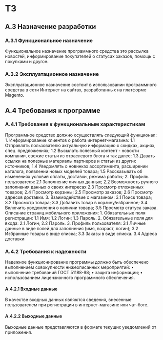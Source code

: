 # ТЗ

## А.3 Назначение разработки
### А.3.1 Функциональное назначение
Функциональное назначение программного средства это рассылка новостей, информирование покупателей о статусах заказов, помощь с покупками и другое.
### А.3.2 Эксплуатационное назначение
Эксплуатационное назначение состоит в использовании программного средства в сети Интернет на сайтах, разработанных на платформе Magento.
## A.4 Требования к программе
### А.4.1 Требования к функциональным характеристикам
Программное средство должно осуществлять следующий функционал:
    1. Информирование клиентов о работа интернет-магазина:
        1.1 Отправлять пользователю актуальную информацию о скидках, акциях, спец. предложениях;
        1.2 Высылать полезный контент - новости компании, свежие статьи из отраслевого блога и так далее;
        1.3 Давать ссылки на полезные материалы  партнеров и статьи из других источников;
        1.4 Уведомлять о новинках ассортимента, расширении каталога, появлении новых моделей товара;
        1.5 Рассказывать об изменениях условий оплаты, доставки, режима работы;
    2. Профиль пользователя:
        2.1 Заполнение личных данных;
        2.2 Возможность ручного заполнения данных о своих интересах
        2.3 Просмотр отложенных товаров;
        2.4 Просмотр корзины;
        2.5 Просмотр заказов;
        2.6 Просмотр адресов доставки.
    3. Взаимодействие с магазином:
        3.1 Поиск товара;
        3.2 Просмотр товара;
        3.3 Добавить товар в корзину/избранное;
        3.4 Включить уведомления о наличии товара;
        3.5 Просмотр статуса заказа.
Описание страниц мобильного приложения:
    1. Обязательные поля регистрации:
        1.1 Имя;
        1.2 Логин;
        1.3 Пароль.
    2. Обязательные поля для входа:
        2.1 Логин;
        2.2 Пароль.
    3. Профиль пользователя:
        3.1 Личные данные в виде полей для заполнения (имя, возраст, логин);
        3.2 Избранные товары в виде списка;
        3.3 Заказы в виде списка.
        3.4 Адреса доставки
### А.4.2 Требования к надежности 
Надежное функционирование программы должно быть обеспечено выполнением совокупности нижеописанных мероприятий:
    • выполнение требований ГОСТ 51188-98;
    • защита информации;
    • использованием лицензионного программного обеспечения.
#### А.4.2.1 Входные данные
В качестве входных данных являются сведения, внесенные пользователем при регистрации в интернет-магазине или чат-боте.
#### А.4.2.2 Выходные данные
Выходные данные представляются в формате текущих уведомлений от приложения.
